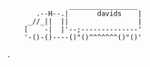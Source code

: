                    _________________
           .--H--.|       davids    |
         _//_||  ||                 |
        [    -|  |'--;--------------'
        '-()-()----()"()^^^^^^^()"()'

















































.
